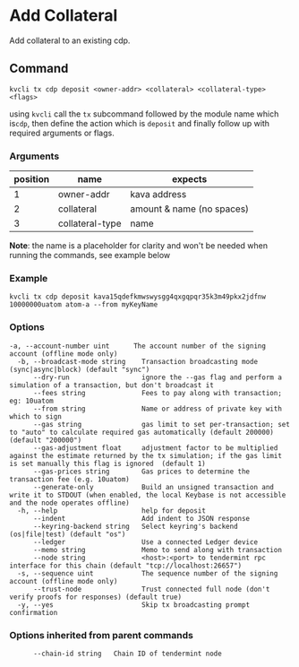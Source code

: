 # Add Collateral

Add collateral to an existing cdp.

## Command
```
kvcli tx cdp deposit <owner-addr> <collateral> <collateral-type> <flags>
```

using ```kvcli``` call the ```tx``` subcommand followed by the module name which is```cdp```, then define the action which is ```deposit``` and finally follow up with required arguments or flags.

### Arguments
position|name|expects
|--|--|--|
1|owner-addr| kava address
2|collateral| amount & name (no spaces)
3|collateral-type| name


**Note**: the name is a placeholder for clarity and won't be needed when running the commands, see example below

### Example
```
kvcli tx cdp deposit kava15qdefkmwswysgg4qxgqpqr35k3m49pkx2jdfnw 10000000uatom atom-a --from myKeyName
```
 
### Options
```
-a, --account-number uint      The account number of the signing account (offline mode only)
  -b, --broadcast-mode string    Transaction broadcasting mode (sync|async|block) (default "sync")
      --dry-run                  ignore the --gas flag and perform a simulation of a transaction, but don't broadcast it
      --fees string              Fees to pay along with transaction; eg: 10uatom
      --from string              Name or address of private key with which to sign
      --gas string               gas limit to set per-transaction; set to "auto" to calculate required gas automatically (default 200000) (default "200000")
      --gas-adjustment float     adjustment factor to be multiplied against the estimate returned by the tx simulation; if the gas limit is set manually this flag is ignored  (default 1)
      --gas-prices string        Gas prices to determine the transaction fee (e.g. 10uatom)
      --generate-only            Build an unsigned transaction and write it to STDOUT (when enabled, the local Keybase is not accessible and the node operates offline)
  -h, --help                     help for deposit
      --indent                   Add indent to JSON response
      --keyring-backend string   Select keyring's backend (os|file|test) (default "os")
      --ledger                   Use a connected Ledger device
      --memo string              Memo to send along with transaction
      --node string              <host>:<port> to tendermint rpc interface for this chain (default "tcp://localhost:26657")
  -s, --sequence uint            The sequence number of the signing account (offline mode only)
      --trust-node               Trust connected full node (don't verify proofs for responses) (default true)
  -y, --yes                      Skip tx broadcasting prompt confirmation
```

### Options inherited from parent commands
```
      --chain-id string   Chain ID of tendermint node
```